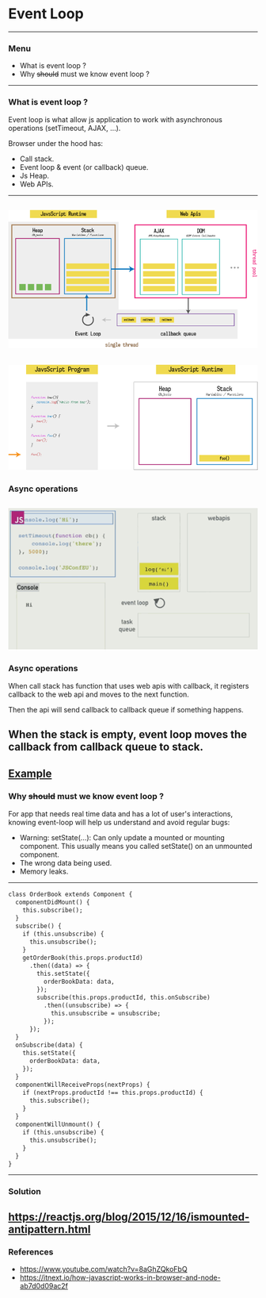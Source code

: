 # Event Loop
---
### Menu
- What is event loop ?
- Why ~~should~~ must we know event loop ?
---
### What is event loop ?
Event loop is what allow js application to work with asynchronous operations (setTimeout, AJAX, ...).

Browser under the hood has:
+ Call stack.
+ Event loop & event (or callback) queue.
+ Js Heap.
+ Web APIs.
---
![eventLoop](images/event_loop.png)
---
![callStack](images/call_stack.gif)
---
### Async operations
![eventLoop](images/event_loop.gif)
---
### Async operations
When call stack has function that uses web apis with callback, it registers callback to the web api and moves to the next function.

Then the api will send callback to callback queue if something happens.

When the **stack is empty**, event loop moves the callback from callback queue to stack.
---
[Example](http://latentflip.com/loupe/?code=ZnVuY3Rpb24gcHJpbnRIZWxsbygpIHsNCiAgICBjb25zb2xlLmxvZygnSGVsbG8gZnJvbSBiYXonKTsNCn0NCg0KZnVuY3Rpb24gYmF6KCkgew0KICAgIHNldFRpbWVvdXQocHJpbnRIZWxsbywgMTAwMCk7DQogICAgY29uc29sZS5sb2coJ2RvbmUnKTsNCn0NCg0KZnVuY3Rpb24gZm9vKCkgew0KICAgIGJheigpOw0KfQ0KDQpmb28oKTs%3D!!!PGJ1dHRvbj5DbGljayBtZSE8L2J1dHRvbj4%3D)
---
### Why  ~~should~~ must we know event loop ?

For app that needs real time data and has a lot of user's interactions, knowing event-loop will help us understand and avoid regular bugs:
+ Warning: setState(…): Can only update a mounted or mounting component. This usually means you called setState() on an unmounted component.
+ The wrong data being used.
+ Memory leaks.
---
```
class OrderBook extends Component {
  componentDidMount() {
    this.subscribe();
  }
  subscribe() {
    if (this.unsubscribe) {
      this.unsubscribe();
    }
    getOrderBook(this.props.productId)
      .then((data) => {
        this.setState({
          orderBookData: data,
        });
        subscribe(this.props.productId, this.onSubscribe)
          .then((unsubscribe) => {
            this.unsubscribe = unsubscribe;
          });
      });
  }
  onSubscribe(data) {
    this.setState({
      orderBookData: data,
    });
  }
  componentWillReceiveProps(nextProps) {
    if (nextProps.productId !== this.props.productId) {
      this.subscribe();
    }
  }
  componentWillUnmount() {
    if (this.unsubscribe) {
      this.unsubscribe();
    }
  }
}
```
---
### Solution
https://reactjs.org/blog/2015/12/16/ismounted-antipattern.html
---
### References
+ https://www.youtube.com/watch?v=8aGhZQkoFbQ
+ https://itnext.io/how-javascript-works-in-browser-and-node-ab7d0d09ac2f